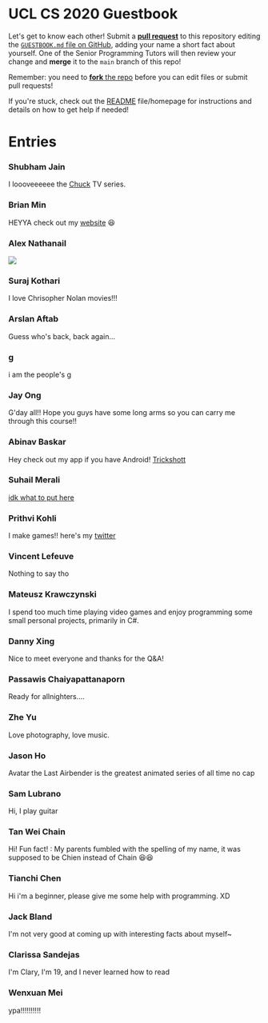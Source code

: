 # UCL CS 2020 Guestbook

Let's get to know each other! Submit a [**pull request**](https://github.com/shu8/ucl-cs-2020-guestbook/compare) to this repository editing the [`GUESTBOOK.md` file on GitHub](https://github.com/shu8/ucl-cs-2020-guestbook/blob/main/GUESTBOOK.md), adding your name a short fact about yourself. One of the Senior Programming Tutors will then review your change and **merge** it to the `main` branch of this repo!

Remember: you need to [**fork** the repo](https://github.com/shu8/ucl-cs-2020-guestbook/fork) before you can edit files or submit pull requests!

If you're stuck, check out the [README](./README.md) file/homepage for instructions and details on how to get help if needed!

# Entries

### Shubham Jain
I loooveeeeee the [Chuck](https://www.nbc.com/chuck) TV series.

### Brian Min
HEYYA check out my [website](https://bymi15.github.io) 😆

### Alex Nathanail
![](https://i.redd.it/hqculc19byl11.jpg)

### Suraj Kothari
I love Chrisopher Nolan movies!!!

### Arslan Aftab
Guess who's back, back again...

### g
i am the people's g

### Jay Ong
G'day all!! Hope you guys have some long arms so you can carry me through this course!!

### Abinav Baskar
Hey check out my app if you have Android! [Trickshott](https://play.google.com/store/apps/details?id=com.abinavbaskar.trickshott_release)

### Suhail Merali
[idk what to put here](https://www.youtube.com/watch?v=dQw4w9WgXcQ)

### Prithvi Kohli
I make games!! here's my [twitter](https://twitter.com/PrithviKGames)

### Vincent Lefeuve
Nothing to say tho

### Mateusz Krawczynski
I spend too much time playing video games and enjoy programming some small personal projects, primarily in C#.

### Danny Xing
Nice to meet everyone and thanks for the Q&A! 

### Passawis Chaiyapattanaporn
Ready for allnighters....

### Zhe Yu
Love photography, love music.

### Jason Ho
Avatar the Last Airbender is the greatest animated series of all time no cap

### Sam Lubrano
Hi, I play guitar

### Tan Wei Chain
Hi! Fun fact! : My parents fumbled with the spelling of my name, it was supposed to be Chien instead of Chain 😆😆

### Tianchi Chen
Hi i'm a beginner, please give me some help with programming. XD

### Jack Bland
I'm not very good at coming up with interesting facts about myself~

### Clarissa Sandejas
I'm Clary, I'm 19, and I never learned how to read

### Wenxuan Mei
ypa!!!!!!!!!!